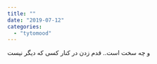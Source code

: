 ```yaml
---
title: ""
date: "2019-07-12"
categories: 
  - "tytomood"
---
```


و چه سخت است.. قدم زدن در کنار کسی که دیگر نیست
